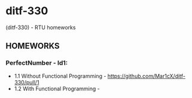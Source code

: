 # ditf-330
(ditf-330) - RTU homeworks
## HOMEWORKS
### PerfectNumber - ld1:
  - 1.1 Without Functional Programming - https://github.com/Mar1cX/ditf-330/pull/1
  - 1.2 With Functional Programming - 

